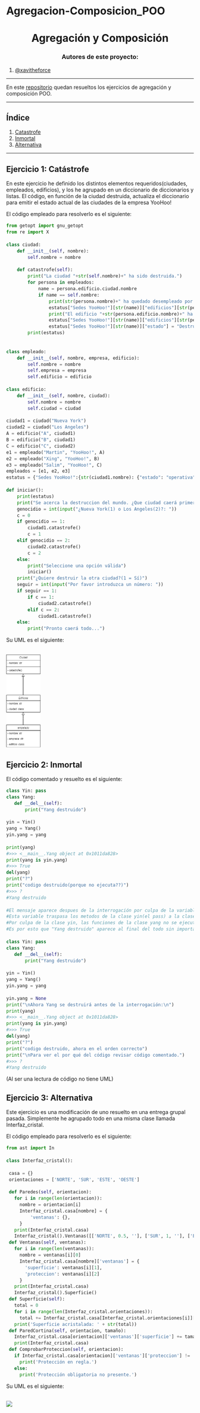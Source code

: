 # Agregacion-Composicion_POO
<h1 align="center">Agregación y Composición</h1>

<h3 align="center">Autores de este proyecto:</h3>

1. [@xavitheforce](https://github.com/Xavitheforce)
---
En este [repositorio](https://github.com/Xavitheforce/Agregacion-Composicion_POO) quedan resueltos los ejercicios de agregación y composición POO.
***
## Índice
1. [Catastrofe](#id1)
3. [Inmortal](#id2)
3. [Alternativa](#id3)
***

## Ejercicio 1: Catástrofe<a name="id1"></a>

En este ejercicio he definido los distintos elementos requeridos(ciudades, empleados, edificios), y los he agrupado en un diccionario de diccionarios y listas. El código, en función de la ciudad destruida, actualiza el diccionario para emitir el estado actual de las ciudades de la empresa YooHoo!

El código empleado para resolverlo es el siguiente:

```python
from getopt import gnu_getopt
from re import X

class ciudad:
    def __init__(self, nombre):
        self.nombre = nombre
    
    def catastrofe(self):
        print("La ciudad "+str(self.nombre)+" ha sido destruida.")
        for persona in empleados:
            name = persona.edificio.ciudad.nombre
            if name == self.nombre:
                print(str(persona.nombre)+" ha quedado desempleado por la catastrofe.")
                estatus["Sedes YooHoo!"][str(name)]["edificios"][str(persona.edificio.nombre)][0][1] = "Desempelado"
                print("El edificio "+str(persona.edificio.nombre)+" ha sido destruido.")
                estatus["Sedes YooHoo!"][str(name)]["edificios"][str(persona.edificio.nombre)][1] = False
                estatus["Sedes YooHoo!"][str(name)]["estado"] = "Destruida"
        print(estatus)


class empleado:
    def __init__(self, nombre, empresa, edificio):
        self.nombre = nombre
        self.empresa = empresa
        self.edificio = edificio

class edificio:
    def __init__(self, nombre, ciudad):
        self.nombre = nombre
        self.ciudad = ciudad

ciudad1 = ciudad("Nueva York")
ciudad2 = ciudad("Los Angeles")
A = edificio("A", ciudad1)
B = edificio("B", ciudad1)
C = edificio("C", ciudad2)
e1 = empleado("Martin", "YooHoo!", A)
e2 = empleado("Xing", "YooHoo!", B)
e3 = empleado("Salim", "YooHoo!", C)
empleados = [e1, e2, e3]
estatus = {"Sedes YooHoo!":{str(ciudad1.nombre): {"estado": "operativa", "edificios": {str(A.nombre): [[str(e1.nombre), "Empleado"], True], str(B.nombre): [[str(e2.nombre), "Empleado"], True]}}, str(ciudad2.nombre): {"estado": "operativa", "edificios": {str(C.nombre): [[str(e3.nombre), "Empleado"], True]}}}}

def iniciar():
    print(estatus)
    print("Se acerca la destruccion del mundo. ¿Que ciudad caerá primero?,")
    genocidio = int(input("¿Nueva York(1) o Los Angeles(2)?: "))
    c = 0
    if genocidio == 1:
        ciudad1.catastrofe()
        c = 1
    elif genocidio == 2:
        ciudad2.catastrofe()
        c = 2
    else:
        print("Seleccione una opción válida")
        iniciar()
    print("¿Quiere destruir la otra ciudad?(1 = Sí)")
    seguir = int(input("Por favor introduzca un número: "))
    if seguir == 1:
        if c == 1:
            ciudad2.catastrofe()
        elif c == 2:
            ciudad1.catastrofe()
    else:
        print("Pronto caerá todo...")
```
Su UML es el siguiente:

<br>
<img height="250" src="UML/Catastrofe(herencias).jpg" />
<br>

## Ejercicio 2: Inmortal<a name="id2"></a>

El código comentado y resuelto es el siguiente:
 
 ```python
class Yin: pass
class Yang:
    def __del__(self): 
        print("Yang destruido") 
 
yin = Yin() 
yang = Yang() 
yin.yang = yang
 
print(yang)
#>>> <__main__.Yang object at 0x1011da828> 
print(yang is yin.yang) 
#>>> True
del(yang)
print("?")
print("codigo destruido(porque no ejecuta??)")
#>>> ?
#Yang destruido

#El mensaje aparece despues de la interrogación por culpa de la variable yin.yang
#Esta variable traspasa los metodos de la clase yin(el pass) a la clase yang (yin.atributo = yang . En este caso yin.yang = yang)
#Por culpa de la clase yin, las funciones de la clase yang no se ejecutan hasta el final del codigo(por el pass)
#Es por esto que "Yang destruido" aparece al final del todo sin importar que programes, pero aparece en el orden correcto al eliminar el yin.yang

class Yin: pass
class Yang:
    def __del__(self): 
        print("Yang destruido") 
 
yin = Yin() 
yang = Yang() 
yin.yang = yang

yin.yang = None
print("\nAhora Yang se destruirá antes de la interrogación:\n")
print(yang)
#>>> <__main__.Yang object at 0x1011da828> 
print(yang is yin.yang) 
#>>> True
del(yang)
print("?")
print("codigo destruido, ahora en el orden correcto")
print("\nPara ver el por qué del código revisar código comentado.")
#>>> ?
#Yang destruido
```
(Al ser una lectura de código no tiene UML)


## Ejercicio 3: Alternativa<a name="id3"></a>

Este ejercicio es una modificación de uno resuelto en una entrega grupal pasada. Simplemente he agrupado todo en una misma clase llamada Interfaz_cristal.

El código empleado para resolverlo es el siguiente:
 
 ```python
from ast import In

class Interfaz_cristal():

  casa = {}
  orientaciones = ['NORTE', 'SUR', 'ESTE', 'OESTE']

  def Paredes(self, orientacion):
    for i in range(len(orientacion)):
      nombre = orientacion[i]
      Interfaz_cristal.casa[nombre] = {
          'ventanas': {},
      }
    print(Interfaz_cristal.casa)
    Interfaz_cristal().Ventanas([['NORTE', 0.5, ''], ['SUR', 1, ''], ['ESTE', 2, ''], ['OESTE', 1, '']])
  def Ventanas(self, ventanas):
    for i in range(len(ventanas)):
      nombre = ventanas[i][0]
      Interfaz_cristal.casa[nombre]['ventanas'] = {
        'superficie': ventanas[i][1],
        'proteccion': ventanas[i][2]
      }
    print(Interfaz_cristal.casa)
    Interfaz_cristal().Superficie()
  def Superficie(self):
    total = 0
    for i in range(len(Interfaz_cristal.orientaciones)):
      total += Interfaz_cristal.casa[Interfaz_cristal.orientaciones[i]]['ventanas']['superficie']
    print('Superficie acristalada: ' + str(total))
  def ParedCortina(self, orientacion, tamaño):
    Interfaz_cristal.casa[orientacion]['ventanas']['superficie'] += tamaño
    print(Interfaz_cristal.casa)
  def ComprobarProteccion(self, orientacion):
    if Interfaz_cristal.casa[orientacion]['ventanas']['proteccion'] != '':
      print('Protección en regla.')
    else:
      print('Protección obligatoria no presente.')

```
Su UML es el siguiente:

<br>
<img height="250" src="UML Alternativa.jpg" />
<br>
